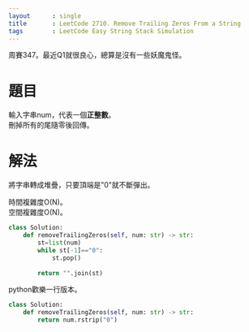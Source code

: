 ```yaml
--- 
layout      : single
title       : LeetCode 2710. Remove Trailing Zeros From a String
tags        : LeetCode Easy String Stack Simulation
---
```

周賽347。最近Q1就很良心，總算是沒有一些妖魔鬼怪。  

# 題目
輸入字串num，代表一個**正整數**。  
刪掉所有的尾隨零後回傳。  

# 解法
將字串轉成堆疊，只要頂端是"0"就不斷彈出。  

時間複雜度O(N)。  
空間複雜度O(N)。  

```python
class Solution:
    def removeTrailingZeros(self, num: str) -> str:
        st=list(num)
        while st[-1]=="0":
            st.pop()
            
        return "".join(st)
```

python歡樂一行版本。  

```python
class Solution:
    def removeTrailingZeros(self, num: str) -> str:
        return num.rstrip("0")
```